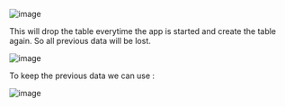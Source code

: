 ![image](https://github.com/user-attachments/assets/f1ed95b5-a54f-4a28-88be-fb655ee372bb)

This will drop the table everytime the app is started and create the table again. So all previous data will be lost.

![image](https://github.com/user-attachments/assets/de8cadd5-28cb-4afe-adce-70d55573d247)

To keep the previous data we can use :

![image](https://github.com/user-attachments/assets/9f5c8979-2b9e-4b41-b6a5-053c18242211)

